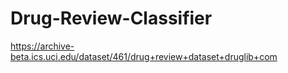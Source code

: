 # Drug-Review-Classifier

https://archive-beta.ics.uci.edu/dataset/461/drug+review+dataset+druglib+com
